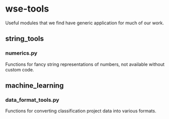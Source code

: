 # wse-tools

Useful modules that we find have generic application for much of our work.

## string_tools

### numerics.py

Functions for fancy string representations of numbers, not available without custom code.

## machine_learning

### data_format_tools.py

Functions for converting classification project data into various formats.
